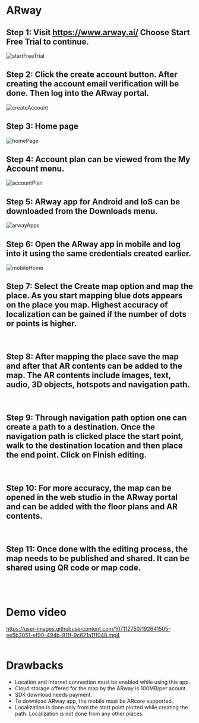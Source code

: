 # ARway

## Step 1: Visit https://www.arway.ai/ Choose Start Free Trial to continue.
![startFreeTrial](https://user-images.githubusercontent.com/107112750/192640184-f43de338-b6be-46da-a096-3f2fea43eb5e.png)

## Step 2: Click the create account button. After creating the account email verification will be done. Then log into the ARway portal.
![createAccount](https://user-images.githubusercontent.com/107112750/192640351-1fd97a8c-fd69-4366-82db-8ee819e59a5e.png)

## Step 3: Home page
![homePage](https://user-images.githubusercontent.com/107112750/192640489-3097f485-649c-4082-ba46-86ad78151479.png)

## Step 4: Account plan can be viewed from the My Account menu. 
![accountPlan](https://user-images.githubusercontent.com/107112750/192640532-ee52d53a-eff6-4516-933f-bb6563a07e92.png)

## Step 5: ARway app for Android and IoS can be downloaded from the Downloads menu.
![arwayApps](https://user-images.githubusercontent.com/107112750/192640563-48cef019-a338-4053-b175-46e61731c449.png)

## Step 6: Open the ARway app in mobile and log into it using the same credentials created earlier. 
![mobileHome](https://user-images.githubusercontent.com/107112750/192640599-49cf95b0-5c72-4674-985d-e50b6c297534.jpg)

## Step 7: Select the Create map option and map the place. As you start mapping blue dots appears on the place you map. Highest accuracy of localization can be gained if the number of dots or points is higher. 
<br>

## Step 8: After mapping the place save the map and after that AR contents can be added to the map. The AR contents include images, text, audio, 3D objects, hotspots and navigation path. 
<br>

## Step 9: Through navigation path option one can create a path to a destination. Once the navigation path is clicked place the start point, walk to the destination location and then place the end point. Click on Finish editing.
<br>

## Step 10: For more accuracy, the map can be opened in the web studio in the ARway portal and can be added with the floor plans and AR contents. 
<br>

## Step 11: Once done with the editing process, the map needs to be published and shared. It can be shared using QR code or map code.
<br>
<br>

# Demo video
https://user-images.githubusercontent.com/107112750/192641505-ee5b3051-ef90-494b-911f-9c621a111048.mp4
<br>
<br>

# Drawbacks
* Location and Internet connection must be enabled while using this app.
* Cloud storage offered for the map by the ARway is 100MB/per acount. 
* SDK download needs payment.
* To download ARway app, the mobile must be ARcore supported.
* Localization is done only from the start point plotted while creating the path. Localization is not done from any other places. 
